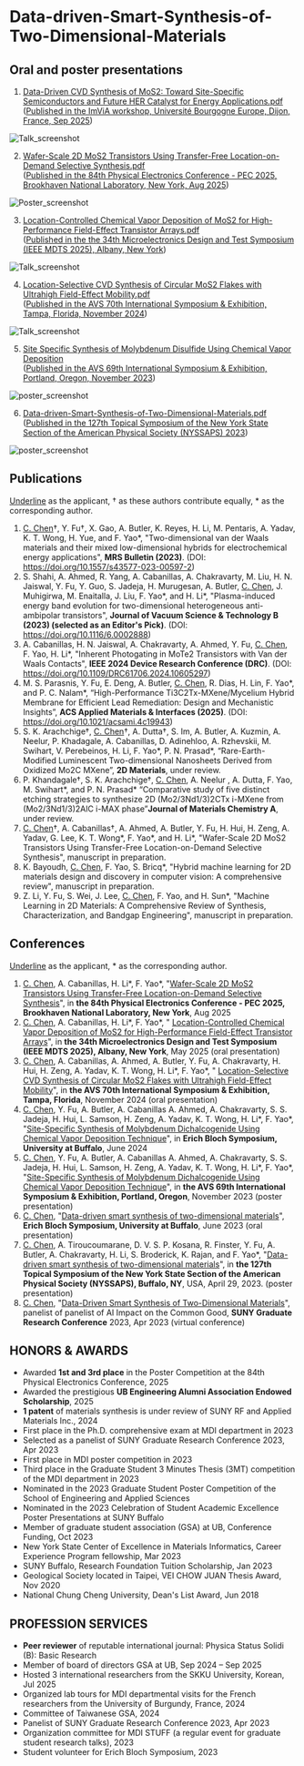 # Data-driven-Smart-Synthesis-of-Two-Dimensional-Materials

## Oral and poster presentations
1. [Data-Driven CVD Synthesis of MoS2: Toward Site-Specific Semiconductors and Future HER Catalyst for Energy Applications.pdf](https://github.com/Chu-Te-Ethan-Chen/Data-driven-Smart-Synthesis-of-Two-Dimensional-Materials/blob/main/Assets/09-09-2025%20Universit%C3%A9%20Bourgogne%20Europe%20Dijon%20France/2025-09-09%20ChuTe%20Ethan%20Chen%20presentation%20at%20Universit%C3%A9%20Bourgogne%20Europe%20Dijon%20France%20V3.pdf)<br />([Published in the ImViA workshop, Université Bourgogne Europe, Dijon, France, Sep 2025]())

![Talk_screenshot](https://github.com/Chu-Te-Ethan-Chen/Data-driven-Smart-Synthesis-of-Two-Dimensional-Materials/blob/main/Assets/09-09-2025%20Universit%C3%A9%20Bourgogne%20Europe%20Dijon%20France/2025-09-09%20screenshot.png)

2. [Wafer-Scale 2D MoS2 Transistors Using Transfer-Free Location-on-Demand Selective Synthesis.pdf](https://github.com/Chu-Te-Ethan-Chen/Data-driven-Smart-Synthesis-of-Two-Dimensional-Materials/blob/main/Assets/08-11-2025%20PEC%202025/Chu_Te_Ethan_Chen_PEC_2025_poster_36x48_V5.pdf)<br />([Published in the 84th Physical Electronics Conference - PEC 2025, Brookhaven National Laboratory,  New York, Aug 2025](https://pec2025.replit.app/static/attached_assets/PEC%20Abstract%20Booklet.pdf#page=31))

![Poster_screenshot](https://github.com/Chu-Te-Ethan-Chen/Data-driven-Smart-Synthesis-of-Two-Dimensional-Materials/blob/main/Assets/08-11-2025%20PEC%202025/PEC%202025%20ChuTe%20Chen%20poster%20screenshot.png)

3. [Location-Controlled Chemical Vapor Deposition of MoS2 for High-Performance Field-Effect Transistor Arrays.pdf](https://github.com/Chu-Te-Ethan-Chen/Data-driven-Smart-Synthesis-of-Two-Dimensional-Materials/blob/main/Assets/05-19-2025%20IEEE%20MDTS/28_Location-Controlled%20Chemical%20Vapor%20Deposition%20of%20MoS2%20for%20High-Performance%20Field-Effect%20Transistor%20Arrays_05_19_2025.pdf)<br />([Published in the the 34th Microelectronics Design and Test Symposium (IEEE MDTS 2025), Albany, New York](https://mdts.ieee.org/full-agenda-2025/))

![Talk_screenshot](https://github.com/Chu-Te-Ethan-Chen/Data-driven-Smart-Synthesis-of-Two-Dimensional-Materials/blob/main/Assets/05-19-2025%20IEEE%20MDTS/05-19-2025%20IEEE%20MDTS%20screenshot.png)

4. [Location-Selective CVD Synthesis of Circular MoS2 Flakes with Ultrahigh Field-Effect Mobility.pdf](https://github.com/Chu-Te-Ethan-Chen/Data-driven-Smart-Synthesis-of-Two-Dimensional-Materials/blob/main/Assets/11-03-2024%20AVS70/Location-Selective%20CVD%20Synthesis%20of%20Circular%20MoS2%20Flakes%20with%20Ultrahigh%20Field-Effect%20Mobility_2024_10_15.pdf) <br />([Published in the AVS 70th International Symposium & Exhibition, Tampa, Florida, November 2024](https://avs70.avs.org/wp-content/uploads/2024/07/ProgramBook_Complete.pdf#page=50))

![Talk_screenshot](https://github.com/Chu-Te-Ethan-Chen/Data-driven-Smart-Synthesis-of-Two-Dimensional-Materials/blob/main/Assets/11-03-2024%20AVS70/11-03-2024%20AVS70%20screenshot.png)

5. [Site Specific Synthesis of Molybdenum Disulfide Using Chemical Vapor Deposition](https://github.com/Chu-Te-Ethan-Chen/Data-driven-Smart-Synthesis-of-Two-Dimensional-Materials/blob/main/Assets/11-05-2023%20AVS69/11-05-2023%20AVS69%20Chu_Te_Chen.pdf) <br />([Published in the AVS 69th International Symposium & Exhibition, Portland, Oregon, November 2023](https://avs69.avs.org/wp-content/uploads/2023/11/ProgramBook_Complete.pdf#page=179))

![poster_screenshot](https://github.com/Chu-Te-Ethan-Chen/Data-driven-Smart-Synthesis-of-Two-Dimensional-Materials/blob/main/Assets/11-05-2023%20AVS69/Poster_screenshot.png)

6. [Data-driven-Smart-Synthesis-of-Two-Dimensional-Materials.pdf](https://github.com/Chu-Te-Ethan-Chen/Data-driven-Smart-Synthesis-of-Two-Dimensional-Materials/blob/main/Assets/Data-Driven%20Smart%20Synthesis%20of%20Two-Dimensional%20Materials.pdf)<br />([Published in the 127th Topical Symposium of the New York State Section of the American Physical Society (NYSSAPS) 2023](https://archivesites.nyssaps.org/Spring2023/agenda.pdf#page=21))

![poster_screenshot](https://github.com/Chu-Te-Ethan-Chen/Data-driven-Smart-Synthesis-of-Two-Dimensional-Materials/blob/main/Assets/Poster_screenshot.png)

## Publications
<ins>Underline</ins> as the applicant, † as these authors contribute equally, * as the corresponding author.
1.	<ins>C. Chen</ins>†, Y. Fu†, X. Gao, A. Butler, K. Reyes, H. Li, M. Pentaris, A. Yadav, K. T. Wong, H. Yue, and F. Yao*, "Two-dimensional van der Waals materials and their mixed low-dimensional hybrids for electrochemical energy applications", __MRS Bulletin (2023)__. (DOI: https://doi.org/10.1557/s43577-023-00597-2)
2.	S. Shahi, A. Ahmed, R. Yang, A. Cabanillas, A. Chakravarty, M. Liu, H. N. Jaiswal, Y. Fu, Y. Guo, S. Jadeja, H. Murugesan, A. Butler, <ins>C. Chen</ins>, J. Muhigirwa, M. Enaitalla, J. Liu, F. Yao*, and H. Li*, "Plasma-induced energy band evolution for two-dimensional heterogeneous anti-ambipolar transistors", __Journal of Vacuum Science & Technology B (2023) (selected as an Editor's Pick)__. (DOI:  https://doi.org/10.1116/6.0002888)
3.	A. Cabanillas, H. N. Jaiswal, A. Chakravarty, A. Ahmed, Y. Fu, <ins>C. Chen</ins>, F. Yao, H. Li*, "Inherent Photogating in MoTe2 Transistors with Van der Waals Contacts", __IEEE 2024 Device Research Conference (DRC)__. (DOI: https://doi.org/10.1109/DRC61706.2024.10605297)
4.	M. S. Parasnis, Y. Fu, E. Deng, A. Butler, <ins>C. Chen</ins>, R. Dias, H. Lin, F. Yao*, and P. C. Nalam*, “High-Performance Ti3C2Tx-MXene/Mycelium Hybrid Membrane for Efficient Lead Remediation: Design and Mechanistic Insights”, __ACS Applied Materials & Interfaces (2025)__. (DOI: https://doi.org/10.1021/acsami.4c19943)
5.	S. K. Arachchige†, <ins>C. Chen</ins>†, A. Dutta†, S. Im, A. Butler, A. Kuzmin, A. Neelur, P. Khadagale, A. Cabanillas, D. Adinehloo, A. Rzhevskii, M. Swihart, V. Perebeinos, H. Li, F. Yao*, P. N. Prasad*, “Rare-Earth-Modified Luminescent Two-dimensional Nanosheets Derived from Oxidized Mo2C MXene”, __2D Materials__, under review.
6.	P. Khandagale†, S. K. Arachchige†, <ins>C. Chen</ins>, A. Neelur , A. Dutta, F. Yao, M. Swihart*, and P. N. Prasad* “Comparative study of five distinct etching strategies to synthesize 2D (Mo2/3Nd1/3)2CTx i-MXene from (Mo2/3Nd1/3)2AlC i-MAX phase”__Journal of Materials Chemistry A__, under review.
7.	<ins>C. Chen</ins>†, A. Cabanillas†, A. Ahmed, A. Butler, Y. Fu, H. Hui, H. Zeng, A. Yadav, G. Lee, K. T. Wong*, F. Yao*, and H. Li*, "Wafer-Scale 2D MoS2 Transistors Using Transfer-Free Location-on-Demand Selective Synthesis", manuscript in preparation.
8.	K. Bayoudh, <ins>C. Chen</ins>, F. Yao, S. Bricq*, "Hybrid machine learning for 2D materials design and discovery in computer vision: A comprehensive review", manuscript in preparation.
9.	Z. Li, Y. Fu, S. Wei, J. Lee, <ins>C. Chen</ins>, F. Yao, and H. Sun*, "Machine Learning in 2D Materials: A Comprehensive Review of Synthesis, Characterization, and Bandgap Engineering", manuscript in preparation.

## Conferences
<ins>Underline</ins> as the applicant, * as the corresponding author.
1. <ins>C. Chen</ins>, A. Cabanillas, H. Li*, F. Yao*, "[Wafer-Scale 2D MoS2 Transistors Using Transfer-Free Location-on-Demand Selective Synthesis](https://pec2025.replit.app/static/attached_assets/PEC%20Abstract%20Booklet.pdf#page=31)", in __the 84th Physical Electronics Conference - PEC 2025, Brookhaven National Laboratory, New York__, Aug 2025
2. <ins>C. Chen</ins>, A. Cabanillas, H. Li*, F. Yao*, " [Location-Controlled Chemical Vapor Deposition of MoS2 for High-Performance Field-Effect Transistor Arrays](https://mdts.ieee.org/full-agenda-2025/)", in __the 34th Microelectronics Design and Test Symposium (IEEE MDTS 2025), Albany, New York__, May 2025 (oral presentation)
3.	<ins>C. Chen</ins>, A. Cabanillas, A. Ahmed, A. Butler, Y. Fu, A. Chakravarty, H. Hui, H. Zeng, A. Yadav, K. T. Wong, H. Li*, F. Yao*, " [Location-Selective CVD Synthesis of Circular MoS2 Flakes with Ultrahigh Field-Effect Mobility](https://avs70.avs.org/wp-content/uploads/2024/07/ProgramBook_Complete.pdf#page=50)", in __the AVS 70th International Symposium & Exhibition, Tampa, Florida__, November 2024 (oral presentation)
4.	<ins>C. Chen</ins>, Y. Fu, A. Butler, A. Cabanillas A. Ahmed, A. Chakravarty, S. S. Jadeja, H. Hui, L. Samson, H. Zeng, A. Yadav, K. T. Wong, H. Li*, F. Yao*, "[Site-Specific Synthesis of Molybdenum Dichalcogenide Using Chemical Vapor Deposition Technique](https://engineering.buffalo.edu/materials-design-innovation/summer-institute/ebs.html#agenda)", in __Erich Bloch Symposium, University at Buffalo__, June 2024
5.	<ins>C. Chen</ins>, Y. Fu, A. Butler, A. Cabanillas A. Ahmed, A. Chakravarty, S. S. Jadeja, H. Hui, L. Samson, H. Zeng, A. Yadav, K. T. Wong, H. Li*, F. Yao*, "[Site-Specific Synthesis of Molybdenum Dichalcogenide Using Chemical Vapor Deposition Technique](https://avs69.avs.org/wp-content/uploads/2023/11/ProgramBook_Complete.pdf#page=179)", in __the AVS 69th International Symposium & Exhibition, Portland, Oregon__, November 2023 (poster presentation)
6.	<ins>C. Chen</ins>, "[Data-driven smart synthesis of two-dimensional materials](https://github.com/Chu-Te-Ethan-Chen/Data-driven-Smart-Synthesis-of-Two-Dimensional-Materials)", __Erich Bloch Symposium, University at Buffalo__, June 2023 (oral presentation)
7.	<ins>C. Chen</ins>, A. Tiroucoumarane, D. V. S. P. Kosana, R. Finster, Y. Fu, A. Butler, A. Chakravarty, H. Li, S. Broderick, K. Rajan, and F. Yao*, "[Data-driven smart synthesis of two-dimensional materials](https://archivesites.nyssaps.org/Spring2023/agenda.pdf#page=21)", in __the 127th Topical Symposium of the New York State Section of the American Physical Society (NYSSAPS), Buffalo, NY__, USA, April 29, 2023. (poster presentation)
8.	<ins>C. Chen</ins>, "[Data-Driven Smart Synthesis of Two-Dimensional Materials](https://youtu.be/EXikXXb3MdI?list=PL2s9RSt3uchiFvZp-P8ohKBc4PPFEn_KM&t=219)", panelist of panelist of AI Impact on the Common Good, __SUNY Graduate Research Conference__ 2023, Apr 2023 (virtual conference)

## HONORS & AWARDS
-	Awarded __1st and 3rd place__ in the Poster Competition at the 84th Physical Electronics Conference, 2025
-	Awarded the prestigious __UB Engineering Alumni Association Endowed Scholarship__, 2025
-	__1 patent__ of materials synthesis is under review of SUNY RF and Applied Materials Inc., 2024
-	First place in the Ph.D. comprehensive exam at MDI department in 2023
-	Selected as a panelist of SUNY Graduate Research Conference 2023, Apr 2023
-	First place in MDI poster competition in 2023
-	Third place in the Graduate Student 3 Minutes Thesis (3MT) competition of the MDI department in 2023
-	Nominated in the 2023 Graduate Student Poster Competition of the School of Engineering and Applied Sciences
-	Nominated in the 2023 Celebration of Student Academic Excellence Poster Presentations at SUNY Buffalo
-	Member of graduate student association (GSA) at UB, Conference Funding, Oct 2023
-	New York State Center of Excellence in Materials Informatics, Career Experience Program fellowship, Mar 2023
-	SUNY Buffalo, Research Foundation Tuition Scholarship, Jan 2023
-	Geological Society located in Taipei, VEI CHOW JUAN Thesis Award, Nov 2020
-	National Chung Cheng University, Dean's List Award, Jun 2018

## PROFESSION SERVICES 
-	__Peer reviewer__ of reputable international journal: Physica Status Solidi (B): Basic Research
-	Member of board of directors GSA at UB, Sep 2024 – Sep 2025
-	Hosted 3 international researchers from the SKKU University, Korean, Jul 2025
-	Organized lab tours for MDI departmental visits for the French researchers from the University of Burgundy, France, 2024
-	Committee of Taiwanese GSA, 2024 
-	Panelist of SUNY Graduate Research Conference 2023, Apr 2023
-	Organization committee for MDI STUFF (a regular event for graduate student research talks), 2023
-	Student volunteer for Erich Bloch Symposium, 2023
